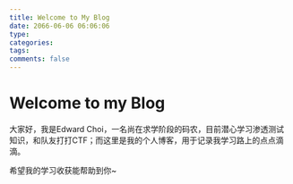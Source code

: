 ```yaml
---
title: Welcome to My Blog
date: 2066-06-06 06:06:06
type:
categories:
tags:
comments: false
---
```


# Welcome to my Blog

大家好，我是Edward Choi，一名尚在求学阶段的码农，目前潜心学习渗透测试知识，和队友打打CTF；而这里是我的个人博客，用于记录我学习路上的点点滴滴。

希望我的学习收获能帮助到你~

